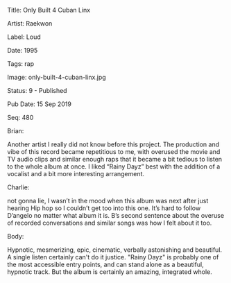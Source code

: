 Title:  Only Built 4 Cuban Linx

Artist: Raekwon

Label:  Loud

Date:   1995

Tags:   rap

Image:  only-built-4-cuban-linx.jpg

Status: 9 - Published

Pub Date: 15 Sep 2019

Seq:    480

Brian: 

Another artist I really did not know before this project. The production and vibe of this record became repetitious to me, with overused the movie and TV audio clips and similar enough raps that it became a bit tedious to listen to the whole album at once. I liked “Rainy Dayz” best with the addition of a vocalist and a bit more interesting arrangement. 


Charlie: 

not gonna lie, I wasn’t in the mood when this album was next after just hearing Hip hop so I couldn’t get too into this one. It’s hard to follow D’angelo no matter what album it is. B’s second sentence about the overuse of recorded conversations and similar songs was how I felt about it too.  


Body: 

Hypnotic, mesmerizing, epic, cinematic, verbally astonishing and beautiful. A single listen certainly can't do it justice. "Rainy Dayz" is probably one of the most accessible entry points, and can stand alone as a beautiful, hypnotic track. But the album is certainly an amazing, integrated whole.  

